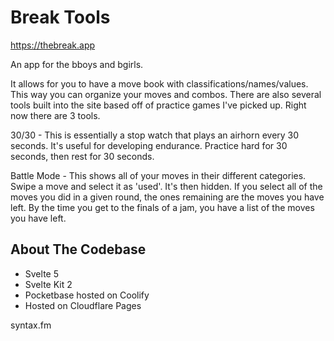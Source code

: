 # Break Tools

https://thebreak.app

An app for the bboys and bgirls.

It allows for you to have a move book with classifications/names/values. This way you can organize your moves and combos. There are also several tools built into the site based off of practice games I've picked up. Right now there are 3 tools.

30/30 - This is essentially a stop watch that plays an airhorn every 30 seconds. It's useful for developing endurance. Practice hard for 30 seconds, then rest for 30 seconds.

Battle Mode - This shows all of your moves in their different categories. Swipe a move and select it as 'used'. It's then hidden. If you select all of the moves you did in a given round, the ones remaining are the moves you have left. By the time you get to the finals of a jam, you have a list of the moves you have left.

## About The Codebase

- Svelte 5
- Svelte Kit 2
- Pocketbase hosted on Coolify
- Hosted on Cloudflare Pages

syntax.fm

